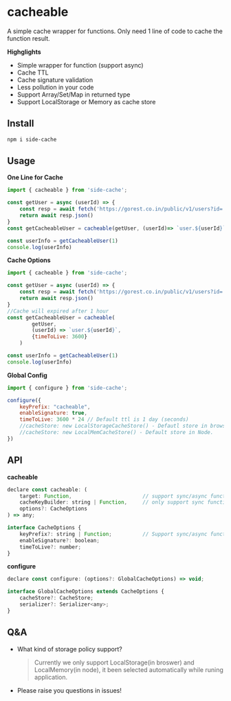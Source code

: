 # cacheable
A simple cache wrapper for functions. Only need 1 line of code to cache the function result.

**Highglights**
- Simple wrapper for function (support async)
- Cache TTL
- Cache signature validation
- Less pollution in your code
- Support Array/Set/Map in returned type
- Support LocalStorage or Memory as cache store


## Install
```bash
npm i side-cache
```

## Usage

**One Line for Cache**
```javascript
import { cacheable } from 'side-cache';

const getUser = async (userId) => {
    const resp = await fetch('https://gorest.co.in/public/v1/users?id=' + userId);
    return await resp.json()
}
const getCacheableUser = cacheable(getUser, (userId)=> `user.${userId}`)

const userInfo = getCacheableUser(1)
console.log(userInfo)
```


**Cache Options**
```javascript
import { cacheable } from 'side-cache';

const getUser = async (userId) => {
    const resp = await fetch('https://gorest.co.in/public/v1/users?id=' + userId);
    return await resp.json()
}
//Cache will expired after 1 hour
const getCacheableUser = cacheable(
        getUser, 
        (userId) => `user.${userId}`, 
        {timeToLive: 3600}
    )

const userInfo = getCacheableUser(1)
console.log(userInfo)
```

**Global Config**
```javascript
import { configure } from 'side-cache';

configure({
    keyPrefix: "cacheable",
    enableSignature: true,
    timeToLive: 3600 * 24 // Default ttl is 1 day (seconds)
    //cacheStore: new LocalStorageCacheStore() - Defautl store in browser.
    //cacheStore: new LocalMemCacheStore() - Default store in Node.
})

```

## API
**cacheable**
```javascript
declare const cacheable: (
    target: Function,                       // support sync/async function
    cacheKeyBuilder: string | Function,     // only support sync function
    options?: CacheOptions
) => any;

interface CacheOptions {
    keyPrefix?: string | Function;          // Support sync/async function
    enableSignature?: boolean;
    timeToLive?: number;
}
```
**configure**
```javascript
declare const configure: (options?: GlobalCacheOptions) => void;

interface GlobalCacheOptions extends CacheOptions {
    cacheStore?: CacheStore;
    serializer?: Serializer<any>;
}
```

## Q&A
- What kind of storage policy support?
  > Currently we only support LocalStorage(in broswer) and LocalMemory(in node), it been selected automatically while runing application.

- Please raise you questions in issues!